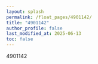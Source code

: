 ```yaml
---
layout: splash
permalink: /float_pages/4901142/
title: "4901142"
author_profile: false
last_modified_at: 2025-06-13
toc: false
---
```

 
4901142
